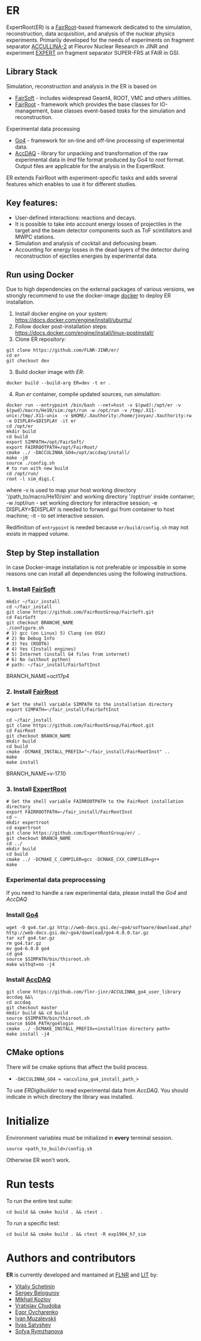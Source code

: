 # ER
ExpertRoot(ER) is a [FairRoot](https://github.com/FairRootGroup/FairRoot)-based framework dedicated
to the simulation, reconstruction, data acquisition, and analysis of the nuclear physics experiments.
Primarily developed for the needs of experiments on fragment separator 
[ACCULLINA-2](http://aculina.jinr.ru/a-2.html) at Fleurov Nuclear Research in JINR and experiment
[EXPERT](http://aculina.jinr.ru/expert.html) on fragment separator SUPER-FRS at FAIR in GSI.

## Library Stack

Simulation, reconstruction and analysis in the ER is based on
* [FairSoft](https://github.com/FairRootGroup/FairSoft/tree/dev) - includes widespread Geant4, ROOT,
   VMC and others utilities.
* [FairRoot](https://github.com/FairRootGroup/FairRoot) - framework which provides the base classes
  for IO-management, base classes event-based _tasks_ for the simulation and reconstruction.

Experimental data processing
* [Go4](https://www.gsi.de/en/work/research/experiment_electronics/data_processing/data_analysis/the_go4_home_page.htm) -
  framework for on-line and off-line processing of experimental data.
* [AccDAQ](https://github.com/FLNR-JINR/ACCULINNA_go4_user_library) - library for unpacking and 
  transformation of the raw experimental data in _lmd_ file format produced by Go4 to _root_ format.
  Output files are applicable for the analysis in the ExpertRoot. 

ER extends FairRoot with experiment-specific tasks and adds several features which enables to use it
for different studies.

## Key features:

* User-defined interactions: reactions and decays.
* It is possible to take into account energy losses of projectiles in the target and the beam 
  detector components such as ToF scintillators and MWPC stations.
* Simulation and analysis of cocktail and defocusing beam.
* Accounting for energy losses in the dead layers of the detector during reconstruction of ejectiles
  energies by experimental data.

## Run using Docker

Due to high dependencies on the external packages of various versions, we strongly recommend to use
the docker-image [docker](https://www.docker.com) to deploy ER installation.

1. Install docker engine on your system: https://docs.docker.com/engine/install/ubuntu/
2. Follow docker post-installation steps: https://docs.docker.com/engine/install/linux-postinstall/
2. Clone ER repository:

```
git clone https://github.com/FLNR-JINR/er/
cd er
git checkout dev
```

3. Build docker image with _ER_:

```
docker build --build-arg ER=dev -t er .
```

4. Run _er_ container, compile updated sources, run simulation:

```
docker run --entrypoint /bin/bash --net=host -v $(pwd):/opt/er -v $(pwd)/macro/He10/sim:/opt/run -w /opt/run -v /tmp/.X11-unix:/tmp/.X11-unix  -v $HOME/.Xauthority:/home/jovyan/.Xauthority:rw -e DISPLAY=$DISPLAY -it er
cd /opt/er
mkdir build
cd build
export SIMPATH=/opt/FairSoft/
export FAIRROOTPATH=/opt/FairRoot/
cmake ../ -DACCULINNA_GO4=/opt/accdaq/install/
make -j8
source ./config.sh
# to run with new build
cd /opt/run/
root -l sim_digi.C
```

where -v is used to map your host working directory '/path_to/macro/He10/sim' and working 
directory  '/opt/run' inside container; -w /opt/run - set working directory for interactive session;
-e DISPLAY=$DISPLAY is needed to forward gui from container to host machine; -it - to set interactive session.

Redifinition of `entrypoint` is needed because `er/build/config.sh` may not exists in mapped volume.

## Step by Step installation

In case Docker-image installation is not preferable or impossible in some reasons one can install 
all dependencies using the following instructions.

### 1. Install [FairSoft](https://github.com/FairRootGroup/FairSoft/tree/dev)

```
mkdir ~/fair_install
cd ~/fair_install
git clone https://github.com/FairRootGroup/FairSoft.git
cd FairSoft
git checkout BRANCHE_NAME
./configure.sh
# 1) gcc (on Linux) 5) Clang (on OSX)
# 2) No Debug Info
# 3) Yes (ROOT6)
# 4) Yes (Install engines)
# 5) Internet (install G4 files from internet)
# 6) No (without python)
# path: ~/fair_install/FairSoftInst
```
BRANCH_NAME=oct17p4

### 2. Install [FairRoot](https://github.com/FairRootGroup/FairRoot)

```
# Set the shell variable SIMPATH to the installation directory
export SIMPATH=~/fair_install/FairSoftInst

cd ~/fair_install
git clone https://github.com/FairRootGroup/FairRoot.git
cd FairRoot
git checkout BRANCH_NAME
mkdir build
cd build
cmake -DCMAKE_INSTALL_PREFIX="~/fair_install/FairRootInst" ..
make
make install
```
BRANCH_NAME=v-17.10

### 3. Install [ExpertRoot](#)

```
# Set the shell variable FAIRROOTPATH to the FairRoot installation directory
export FAIRROOTPATH=~/fair_install/FairRootInst
cd ~
mkdir expertroot
cd expertroot
git clone https://github.com/ExpertRootGroup/er/ .
git checkout BRANCH_NAME
cd ../
mkdir build
cd build
cmake ../ -DCMAKE_C_COMPILER=gcc -DCMAKE_CXX_COMPILER=g++
make
```

### Experimental data preprocessing

If you need to handle a raw experimental data, please install the _Go4_ and _AccDAQ_

### Install [Go4](https://www.gsi.de/en/work/research/experiment_electronics/data_processing/data_analysis/the_go4_home_page.htm)

```
wget -O go4.tar.gz http://web-docs.gsi.de/~go4/software/download.php?http://web-docs.gsi.de/~go4/download/go4-6.0.0.tar.gz
tar xzf go4.tar.gz
rm go4.tar.gz
mv go4-6.0.0 go4
cd go4
source $SIMPATH/bin/thisroot.sh
make withqt=no -j4
```

### Install [AccDAQ](https://github.com/FLNR-JINR/ACCULINNA_go4_user_library)

```
git clone https://github.com/flnr-jinr/ACCULINNA_go4_user_library accdaq &&\
cd accdaq
git checkout master
mkdir build && cd build
source $SIMPATH/bin/thisroot.sh
source $GO4_PATH/go4login
cmake ../ -DCMAKE_INSTALL_PREFIX=<installtion directory path>
make install -j4
```


## CMake options

There will be cmake options that affect the build process.

* ```-DACCULINNA_GO4 = <acculina_go4_install_path_> ```

To use _ERDigibuilder_ to read experimental data from _AccDAQ_.
You should indicate in which directory the library was installed. 

# Initialize

Environment variables must be initialized in **every** terminal session.

```
source <path_to_build>/config.sh
```

Otherwise ER won't work.

# Run tests

To run the entire test suite:

```
cd build && cmake build . && ctest .
```

To run a specific test:

```
cd build && cmake build . && ctest -R exp1904_h7_sim
```

# Authors and contributors

**ER** is currently developed and mantained at [FLNR](http://flerovlab.jinr.ru/) and [LIT](https://lit.jinr.ru/en) by:

* [Vitaliy Schetinin](mailto:schetinin@jinr.ru)
* [Sergey Belogurov](mailto:belogurov@jinr.ru)
* [Mikhail Kozlov](mailto:kozlovmy@jinr.ru)
* [Vratislav Chudoba](mailto:chudoba@jinr.ru)
* [Egor Ovcharenko](mailto:eovchar@jinr.ru)
* [Ivan Muzalevskii](mailto:muzalevsky@jinr.ru)
* [Ilyas Satyshev](mailto:satyshev@jinr.ru)
* [Sofya Rymzhanova](mailto:rymzhanova@jinr.ru)
